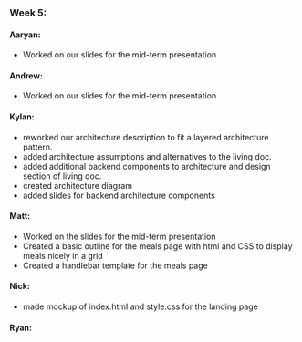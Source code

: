 ### Week 5:
#### Aaryan:
- Worked on our slides for the mid-term presentation

#### Andrew:
- Worked on our slides for the mid-term presentation
#### Kylan:
- reworked our architecture description to fit a layered architecture pattern.
- added architecture assumptions and alternatives to the living doc.
- added additional backend components to architecture and design section of living doc. 
- created architecture diagram
- added slides for backend architecture components

#### Matt:
- Worked on the slides for the mid-term presentation
- Created a basic outline for the meals page with html and CSS to display meals nicely in a grid
- Created a handlebar template for the meals page

#### Nick:
- made mockup of index.html and style.css for the landing page
#### Ryan:


